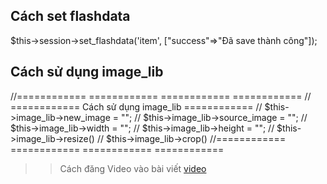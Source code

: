 ## Cách set flashdata
$this->session->set_flashdata('item', ["success"=>"Đã save thành công"]);

## Cách sử dụng image_lib
//============ ============  ============  ============ 
// ============ Cách sử dụng image_lib ============ 
// $this->image_lib->new_image = "";
// $this->image_lib->source_image = "";
// $this->image_lib->width = "";
// $this->image_lib->height = "";
// $this->image_lib->resize()
// $this->image_lib->crop()
//============ ============  ============  ============ 

>> Cách đăng Video vào bài viết
[video](https://www.youtube.com/embed/05NOYXoe3QM)

